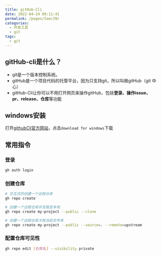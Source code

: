 ```yaml
---
title: gitHub-Cli
date: 2022-04-24 09:11:41
permalink: /pages/5aec39/
categories:
  - 开发工具
  - git
tags:
  - git
---
```




## gitHub-cli是什么？

-   git是一个版本控制系统。
-   gitHub是一个项目代码的托管平台，因为只支持git，所以叫做gitHub（git 中心）
-   gitHub-Cli让你可以不用打开网页来操作gitHub，包括**登录、操作issue、pr、release、仓库**等功能

## windows安装
打开[githubCli官方网站](https://cli.github.com/)，点击`download for windows`下载


## 常用指令

### 登录
```bash
gh auth login
```

###  创建仓库
```bash
# 交互式的创建一个远程仓库
gh repo create

# 创建一个远程仓库并克隆至本地
gh repo create my-project --public --clone

# 创建一个远程仓库关联当前文件夹
gh repo create my-project --public --source=. --remote=upstream
```

### 配置仓库可见性

```bash
gh repo edit [仓库名] --visibility private
```